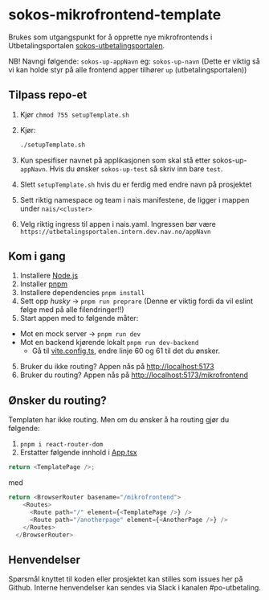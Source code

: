 # sokos-mikrofrontend-template

Brukes som utgangspunkt for å opprette nye mikrofrontends i Utbetalingsportalen [sokos-utbetalingsportalen](https://github.com/navikt/sokos-utbetalingsportalen).

NB! Navngi følgende: `sokos-up-appNavn` eg: `sokos-up-navn` (Dette er viktig så vi kan holde styr på alle frontend apper tilhører `up` (utbetalingsportalen))

## Tilpass repo-et

1. Kjør `chmod 755 setupTemplate.sh`
2. Kjør:

   ```bash
   ./setupTemplate.sh
   ```

3. Kun spesifiser navnet på applikasjonen som skal stå etter sokos-up-`appNavn`. Hvis du ønsker `sokos-up-test` så skriv inn bare `test`.
4. Slett `setupTemplate.sh` hvis du er ferdig med endre navn på prosjektet

5. Sett riktig namespace og team i nais manifestene, de ligger i mappen under `nais/<cluster>`
6. Velg riktig ingress til appen i nais.yaml. Ingressen bør være `https://utbetalingsportalen.intern.dev.nav.no/appNavn`

## Kom i gang

1. Installere [Node.js](https://nodejs.dev/en/)
2. Installer [pnpm](https://pnpm.io/)
3. Installere dependencies `pnpm install`
4. Sett opp _husky_ -> `pnpm run preprare` (Denne er viktig fordi da vil eslint følge med på alle filendringer!!)
5. Start appen med to følgende måter:

- Mot en mock server -> `pnpm run dev`
- Mot en backend kjørende lokalt `pnpm run dev-backend`
  - Gå til [vite.config.ts](/vite.config.ts), endre linje 60 og 61 til det du ønsker.

5. Bruker du ikke routing? Appen nås på <http://localhost:5173>
6. Bruker du routing? Appen nås på <http://localhost:5173/mikrofrontend>

## Ønsker du routing?

Templaten har ikke routing. Men om du ønsker å ha routing gjør du følgende:

1. `pnpm i react-router-dom`
2. Erstatter følgende innhold i [App.tsx](/src/App.tsx)

```typescript
return <TemplatePage />;
```

med

```typescript
return <BrowserRouter basename="/mikrofrontend">
    <Routes>
      <Route path="/" element={<TemplatePage />} />
      <Route path="/anotherpage" element={<AnotherPage />} />
    </Routes>
  </BrowserRouter>
```

## Henvendelser

Spørsmål knyttet til koden eller prosjektet kan stilles som issues her på Github.
Interne henvendelser kan sendes via Slack i kanalen #po-utbetaling.
